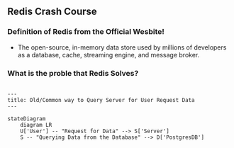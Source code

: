 ## Redis Crash Course

### Definition of Redis from the Official Wesbite!

- The open-source, in-memory data store used by millions of
developers as a database, cache, streaming engine, and message
broker.

### What is the proble that Redis Solves?

```mermaid

---
title: Old/Common way to Query Server for User Request Data
---

stateDiagram
    diagram LR
    U['User'] -- "Request for Data" --> S['Server']
    S -- "Querying Data from the Database" --> D['PostgresDB']
```
